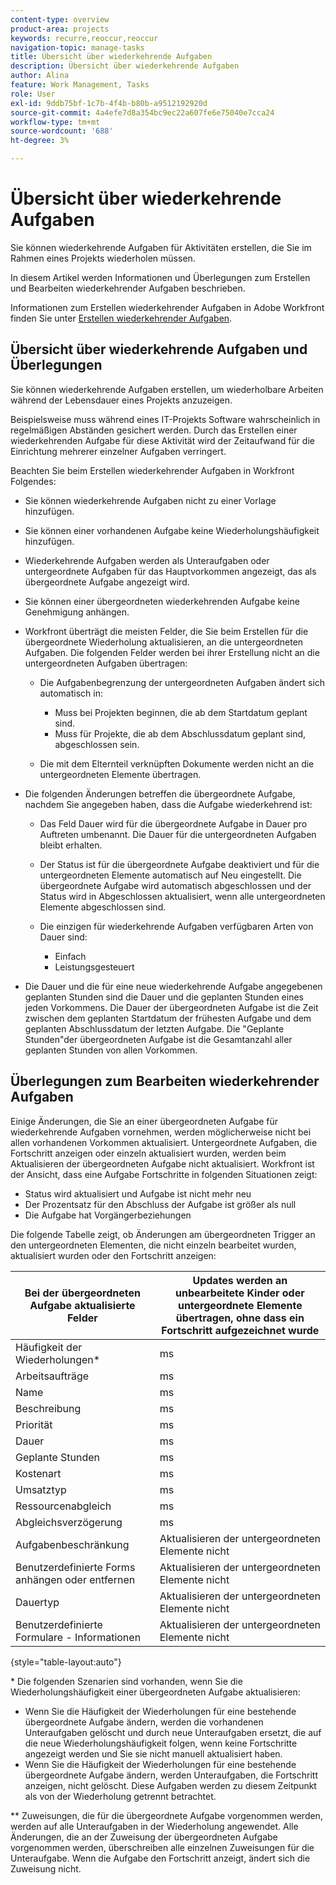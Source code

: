 ```yaml
---
content-type: overview
product-area: projects
keywords: recurre,reoccur,reoccur
navigation-topic: manage-tasks
title: Übersicht über wiederkehrende Aufgaben
description: Übersicht über wiederkehrende Aufgaben
author: Alina
feature: Work Management, Tasks
role: User
exl-id: 9ddb75bf-1c7b-4f4b-b80b-a9512192920d
source-git-commit: 4a4efe7d8a354bc9ec22a607fe6e75040e7cca24
workflow-type: tm+mt
source-wordcount: '688'
ht-degree: 3%

---
```


# Übersicht über wiederkehrende Aufgaben

<!--
<div data-mc-conditions="QuicksilverOrClassic.Draft mode">
<p>(NOTE: DO NOT DO NOT EDIT OR CHANGE!!! linked to the NWE UI, this is not linked to classic - direct links:</p>
<p>https://one.workfront.com/s/csh?context=2288&pubname=workfront-classic</p>
<p>https://one.workfront.com/s/csh?context=2288&pubname=the-new-workfront-experience >> this)</p>
</div>
-->

Sie können wiederkehrende Aufgaben für Aktivitäten erstellen, die Sie im Rahmen eines Projekts wiederholen müssen.

In diesem Artikel werden Informationen und Überlegungen zum Erstellen und Bearbeiten wiederkehrender Aufgaben beschrieben.

Informationen zum Erstellen wiederkehrender Aufgaben in Adobe Workfront finden Sie unter [Erstellen wiederkehrender Aufgaben](../../../manage-work/tasks/create-tasks/create-recurring-tasks.md).

## Übersicht über wiederkehrende Aufgaben und Überlegungen

Sie können wiederkehrende Aufgaben erstellen, um wiederholbare Arbeiten während der Lebensdauer eines Projekts anzuzeigen.

Beispielsweise muss während eines IT-Projekts Software wahrscheinlich in regelmäßigen Abständen gesichert werden. Durch das Erstellen einer wiederkehrenden Aufgabe für diese Aktivität wird der Zeitaufwand für die Einrichtung mehrerer einzelner Aufgaben verringert.

Beachten Sie beim Erstellen wiederkehrender Aufgaben in Workfront Folgendes:

* Sie können wiederkehrende Aufgaben nicht zu einer Vorlage hinzufügen.
* Sie können einer vorhandenen Aufgabe keine Wiederholungshäufigkeit hinzufügen.
* Wiederkehrende Aufgaben werden als Unteraufgaben oder untergeordnete Aufgaben für das Hauptvorkommen angezeigt, das als übergeordnete Aufgabe angezeigt wird.
* Sie können einer übergeordneten wiederkehrenden Aufgabe keine Genehmigung anhängen.
* Workfront überträgt die meisten Felder, die Sie beim Erstellen für die übergeordnete Wiederholung aktualisieren, an die untergeordneten Aufgaben. Die folgenden Felder werden bei ihrer Erstellung nicht an die untergeordneten Aufgaben übertragen:

   * Die Aufgabenbegrenzung der untergeordneten Aufgaben ändert sich automatisch in:

      * Muss bei Projekten beginnen, die ab dem Startdatum geplant sind.
      * Muss für Projekte, die ab dem Abschlussdatum geplant sind, abgeschlossen sein.

   * Die mit dem Elternteil verknüpften Dokumente werden nicht an die untergeordneten Elemente übertragen.

* Die folgenden Änderungen betreffen die übergeordnete Aufgabe, nachdem Sie angegeben haben, dass die Aufgabe wiederkehrend ist:

   * Das Feld Dauer wird für die übergeordnete Aufgabe in Dauer pro Auftreten umbenannt. Die Dauer für die untergeordneten Aufgaben bleibt erhalten.
   * Der Status ist für die übergeordnete Aufgabe deaktiviert und für die untergeordneten Elemente automatisch auf Neu eingestellt. Die übergeordnete Aufgabe wird automatisch abgeschlossen und der Status wird in Abgeschlossen aktualisiert, wenn alle untergeordneten Elemente abgeschlossen sind.
   * Die einzigen für wiederkehrende Aufgaben verfügbaren Arten von Dauer sind:

      * Einfach
      * Leistungsgesteuert
* Die Dauer und die für eine neue wiederkehrende Aufgabe angegebenen geplanten Stunden sind die Dauer und die geplanten Stunden eines jeden Vorkommens. Die Dauer der übergeordneten Aufgabe ist die Zeit zwischen dem geplanten Startdatum der frühesten Aufgabe und dem geplanten Abschlussdatum der letzten Aufgabe. Die &quot;Geplante Stunden&quot;der übergeordneten Aufgabe ist die Gesamtanzahl aller geplanten Stunden von allen Vorkommen.

## Überlegungen zum Bearbeiten wiederkehrender Aufgaben

Einige Änderungen, die Sie an einer übergeordneten Aufgabe für wiederkehrende Aufgaben vornehmen, werden möglicherweise nicht bei allen vorhandenen Vorkommen aktualisiert. Untergeordnete Aufgaben, die Fortschritt anzeigen oder einzeln aktualisiert wurden, werden beim Aktualisieren der übergeordneten Aufgabe nicht aktualisiert. Workfront ist der Ansicht, dass eine Aufgabe Fortschritte in folgenden Situationen zeigt:

* Status wird aktualisiert und Aufgabe ist nicht mehr neu
* Der Prozentsatz für den Abschluss der Aufgabe ist größer als null
* Die Aufgabe hat Vorgängerbeziehungen

Die folgende Tabelle zeigt, ob Änderungen am übergeordneten Trigger an den untergeordneten Elementen, die nicht einzeln bearbeitet wurden, aktualisiert wurden oder den Fortschritt anzeigen:

| Bei der übergeordneten Aufgabe aktualisierte Felder | Updates werden an unbearbeitete Kinder oder untergeordnete Elemente übertragen, ohne dass ein Fortschritt aufgezeichnet wurde |
|---|---|
| Häufigkeit der Wiederholungen* | ms |
| Arbeitsaufträge | ms |
| Name | ms |
| Beschreibung | ms |
| Priorität | ms |
| Dauer | ms |
| Geplante Stunden | ms |
| Kostenart | ms |
| Umsatztyp | ms |
| Ressourcenabgleich | ms |
| Abgleichsverzögerung | ms |
| Aufgabenbeschränkung | Aktualisieren der untergeordneten Elemente nicht |
| Benutzerdefinierte Forms anhängen oder entfernen | Aktualisieren der untergeordneten Elemente nicht |
| Dauertyp | Aktualisieren der untergeordneten Elemente nicht |
| Benutzerdefinierte Formulare - Informationen | Aktualisieren der untergeordneten Elemente nicht |

{style="table-layout:auto"}

&#42; Die folgenden Szenarien sind vorhanden, wenn Sie die Wiederholungshäufigkeit einer übergeordneten Aufgabe aktualisieren:

* Wenn Sie die Häufigkeit der Wiederholungen für eine bestehende übergeordnete Aufgabe ändern, werden die vorhandenen Unteraufgaben gelöscht und durch neue Unteraufgaben ersetzt, die auf die neue Wiederholungshäufigkeit folgen, wenn keine Fortschritte angezeigt werden und Sie sie nicht manuell aktualisiert haben.
* Wenn Sie die Häufigkeit der Wiederholungen für eine bestehende übergeordnete Aufgabe ändern, werden Unteraufgaben, die Fortschritt anzeigen, nicht gelöscht. Diese Aufgaben werden zu diesem Zeitpunkt als von der Wiederholung getrennt betrachtet.

&#42;&#42; Zuweisungen, die für die übergeordnete Aufgabe vorgenommen werden, werden auf alle Unteraufgaben in der Wiederholung angewendet. Alle Änderungen, die an der Zuweisung der übergeordneten Aufgabe vorgenommen werden, überschreiben alle einzelnen Zuweisungen für die Unteraufgabe. Wenn die Aufgabe den Fortschritt anzeigt, ändert sich die Zuweisung nicht.

 
